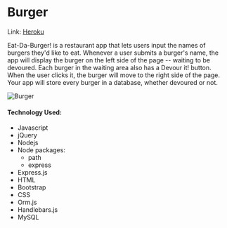 # Burger

Link: [Heroku](https://burgerii.herokuapp.com/)

Eat-Da-Burger! is a restaurant app that lets users input the names of burgers they'd like to eat.
Whenever a user submits a burger's name, the app will display the burger on the left side of the page -- waiting to be devoured.
Each burger in the waiting area also has a Devour it! button. When the user clicks it, the burger will move to the right side of the page.
Your app will store every burger in a database, whether devoured or not.

![Burger](/assets/img/screenshot.png)


#### Technology Used:
* Javascript
* jQuery
* Nodejs
* Node packages:
  * path
  * express
* Express.js
* HTML
* Bootstrap
* CSS
* Orm.js
* Handlebars.js
* MySQL
